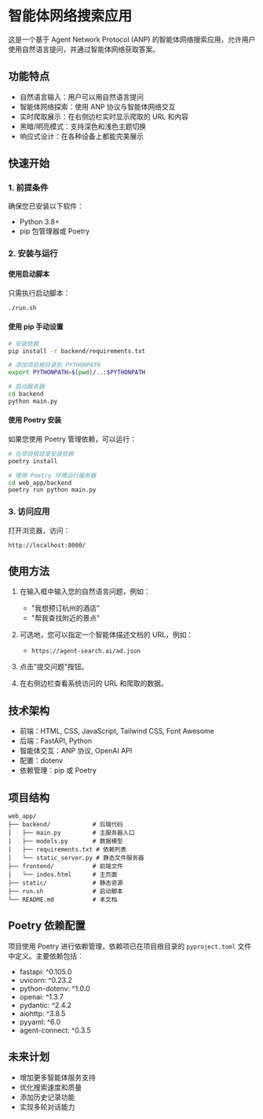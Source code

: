# 智能体网络搜索应用

这是一个基于 Agent Network Protocol (ANP) 的智能体网络搜索应用，允许用户使用自然语言提问，并通过智能体网络获取答案。

## 功能特点

- 自然语言输入：用户可以用自然语言提问
- 智能体网络探索：使用 ANP 协议与智能体网络交互
- 实时爬取展示：在右侧边栏实时显示爬取的 URL 和内容
- 黑暗/明亮模式：支持深色和浅色主题切换
- 响应式设计：在各种设备上都能完美展示

## 快速开始

### 1. 前提条件

确保您已安装以下软件：
- Python 3.8+
- pip 包管理器或 Poetry

### 2. 安装与运行

#### 使用启动脚本

只需执行启动脚本：

```bash
./run.sh
```

#### 使用 pip 手动设置

```bash
# 安装依赖
pip install -r backend/requirements.txt

# 添加项目根目录到 PYTHONPATH
export PYTHONPATH=$(pwd)/..:$PYTHONPATH

# 启动服务器
cd backend
python main.py
```

#### 使用 Poetry 安装

如果您使用 Poetry 管理依赖，可以运行：

```bash
# 在项目根目录安装依赖
poetry install

# 使用 Poetry 环境运行服务器
cd web_app/backend
poetry run python main.py
```

### 3. 访问应用

打开浏览器，访问：

```
http://localhost:8000/
```

## 使用方法

1. 在输入框中输入您的自然语言问题，例如：
   - "我想预订杭州的酒店"
   - "帮我查找附近的景点"

2. 可选地，您可以指定一个智能体描述文档的 URL，例如：
   - `https://agent-search.ai/ad.json`

3. 点击"提交问题"按钮。

4. 在右侧边栏查看系统访问的 URL 和爬取的数据。

## 技术架构

- 前端：HTML, CSS, JavaScript, Tailwind CSS, Font Awesome
- 后端：FastAPI, Python
- 智能体交互：ANP 协议, OpenAI API
- 配置：dotenv
- 依赖管理：pip 或 Poetry

## 项目结构

```
web_app/
├── backend/            # 后端代码
│   ├── main.py         # 主服务器入口
│   ├── models.py       # 数据模型
│   ├── requirements.txt # 依赖列表
│   └── static_server.py # 静态文件服务器
├── frontend/           # 前端文件
│   └── index.html      # 主页面
├── static/             # 静态资源
├── run.sh              # 启动脚本
└── README.md           # 本文档
```

## Poetry 依赖配置

项目使用 Poetry 进行依赖管理，依赖项已在项目根目录的 `pyproject.toml` 文件中定义。主要依赖包括：

- fastapi: ^0.105.0
- uvicorn: ^0.23.2
- python-dotenv: ^1.0.0
- openai: ^1.3.7
- pydantic: ^2.4.2
- aiohttp: ^3.8.5
- pyyaml: ^6.0
- agent-connect: ^0.3.5

## 未来计划

- 增加更多智能体服务支持
- 优化搜索速度和质量
- 添加历史记录功能
- 实现多轮对话能力 